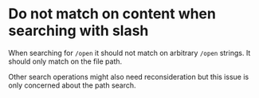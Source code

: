 # Do not match on content when searching with slash

When searching for `/open` it should not match on arbitrary `/open` strings. It
should only match on the file path.

Other search operations might also need reconsideration but this issue is only
concerned about the path search.
